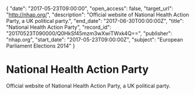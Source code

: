 {
  "date": "2017-05-23T09:00:00", 
  "open_access": false, 
  "target_url": "http://nhap.org/", 
  "description": "Official website of National Health Action Party, a UK political party.", 
  "end_date": "2017-06-30T00:00:00Z", 
  "title": "National Health Action Party", 
  "record_id": "20170523T090000/Q0HkSf45mzm3wXwiTWxk4Q==", 
  "publisher": "nhap.org", 
  "start_date": "2017-05-23T09:00:00Z", 
  "subject": "European Parliament Elections 2014"
}

# National Health Action Party

Official website of National Health Action Party, a UK political party.